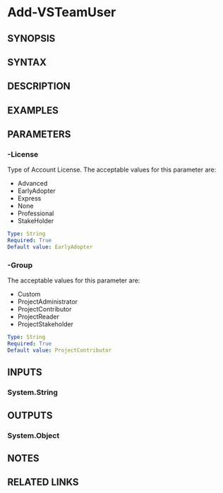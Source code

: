 <!-- #include "./common/header.md" -->

# Add-VSTeamUser

## SYNOPSIS

<!-- #include "./synopsis/Add-VSTeamUser.md" -->

## SYNTAX

## DESCRIPTION

<!-- #include "./synopsis/Add-VSTeamUser.md" -->

## EXAMPLES

## PARAMETERS

<!-- #include "./params/projectName.md" -->

### -License

Type of Account License. The acceptable values for this parameter are:

- Advanced
- EarlyAdopter
- Express
- None
- Professional
- StakeHolder

```yaml
Type: String
Required: True
Default value: EarlyAdopter
```

### -Group

The acceptable values for this parameter are:

- Custom
- ProjectAdministrator
- ProjectContributor
- ProjectReader
- ProjectStakeholder

```yaml
Type: String
Required: True
Default value: ProjectContributor
```

## INPUTS

### System.String

## OUTPUTS

### System.Object

## NOTES

## RELATED LINKS